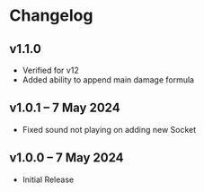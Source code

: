 # Changelog


## v1.1.0
* Verified for v12
* Added ability to append main damage formula

## v1.0.1 – 7 May 2024
* Fixed sound not playing on adding new Socket

## v1.0.0 – 7 May 2024
* Initial Release